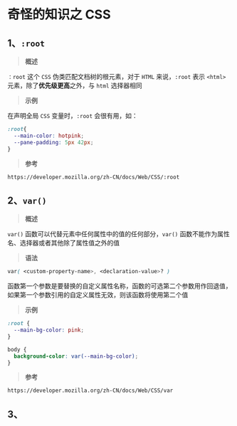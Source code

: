 # 奇怪的知识之 CSS

## 1、`:root` 

> **概述**

`：root` 这个 `CSS` 伪类匹配文档树的根元素，对于 `HTML` 来说，`:root` 表示 `<html>` 元素，除了**优先级更高**之外，与 `html` 选择器相同

> **示例**

在声明全局 `CSS` 变量时，`:root` 会很有用，如：

```css
:root{
  --main-color: hotpink;
  --pane-padding: 5px 42px;
}
```

> **参考**

```
https://developer.mozilla.org/zh-CN/docs/Web/CSS/:root
```



## 2、`var()`

> **概述**

`var()` 函数可以代替元素中任何属性中的值的任何部分，`var()` 函数不能作为属性名、选择器或者其他除了属性值之外的值

> **语法**

```css
var( <custom-property-name>, <declaration-value>? )
```

函数第一个参数是要替换的自定义属性名称，函数的可选第二个参数用作回退值，如果第一个参数引用的自定义属性无效，则该函数将使用第二个值

> **示例**

```css
:root {
  --main-bg-color: pink;
}

body {
  background-color: var(--main-bg-color);
}
```

> **参考**

```
https://developer.mozilla.org/zh-CN/docs/Web/CSS/var
```



## 3、

